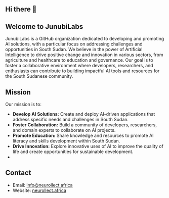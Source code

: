 ## Hi there 👋

## Welcome to JunubiLabs
JunubiLabs is a GitHub organization dedicated to developing and promoting AI solutions, with a particular focus on addressing challenges and opportunities in South Sudan. We believe in the power of Artificial Intelligence to drive positive change and innovation in various sectors, from agriculture and healthcare to education and governance. Our goal is to foster a collaborative environment where developers, researchers, and enthusiasts can contribute to building impactful AI tools and resources for the South Sudanese community.

## Mission

Our mission is to:

*   **Develop AI Solutions:** Create and deploy AI-driven applications that address specific needs and challenges in South Sudan.
*   **Foster Collaboration:** Build a community of developers, researchers, and domain experts to collaborate on AI projects.
*   **Promote Education:** Share knowledge and resources to promote AI literacy and skills development within South Sudan.
*   **Drive Innovation:** Explore innovative uses of AI to improve the quality of life and create opportunities for sustainable development.
*   
## Contact

*   Email: [info@neurollect.africa](mailto:info@neurollect.africa)
*   Website: [neurollect.africa](https://neurollect.africa)

